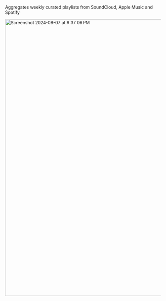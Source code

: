 Aggregates weekly curated playlists from SoundCloud, Apple Music and Spotify

<img width="894" alt="Screenshot 2024-08-07 at 9 37 06 PM" src="https://github.com/user-attachments/assets/618ab389-cbae-4e77-ab29-3256e2422e1e">
